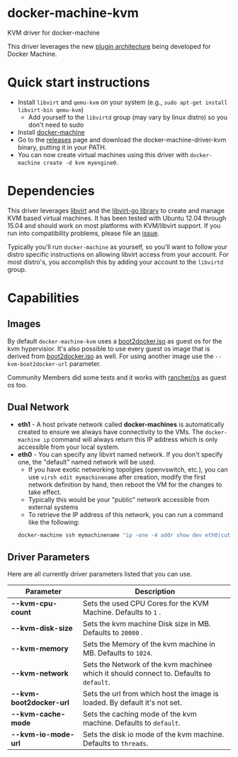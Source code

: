 # docker-machine-kvm
KVM driver for docker-machine

This driver leverages the new [plugin architecture](https://github.com/docker/machine/issues/1626) being
developed for Docker Machine.

# Quick start instructions

* Install `libvirt` and `qemu-kvm` on your system (e.g., `sudo apt-get install libvirt-bin qemu-kvm`)
    * Add yourself to the `libvirtd` group (may vary by linux distro) so you don't need to sudo
* Install [docker-machine](https://github.com/docker/machine/releases)
* Go to the
  [releases](https://github.com/dhiltgen/docker-machine-kvm/releases)
  page and download the docker-machine-driver-kvm binary, putting it
  in your PATH.
* You can now create virtual machines using this driver with
  `docker-machine create -d kvm myengine0`.

# Dependencies

This driver leverages [libvirt](http://libvirt.org/) and the [libvirt-go
library](https://github.com/libvirt/libvirt-go) to create and manage
KVM based virtual machines.  It has been tested with Ubuntu 12.04 through 15.04
and should work on most platforms with KVM/libvirt support.  If you run into
compatibility problems, please file an [issue](https://github.com/dhiltgen/docker-machine-kvm/issues).

Typically you'll run `docker-machine` as yourself, so you'll want to
follow your distro specific instructions on allowing libvirt access
from your account.  For most distro's, you accomplish this by adding
your account to the `libvirtd` group.


# Capabilities

## Images
By default `docker-machine-kvm` uses a [boot2docker.iso](https://github.com/boot2docker/boot2docker) as guest os for the kvm hypervisior. It's also possible to use every guest os image that is derived from [boot2docker.iso](https://github.com/boot2docker/boot2docker) as well.
For using another image use the `--kvm-boot2docker-url` parameter. 

Community Members did some tests and it works with [rancher/os](https://github.com/rancher/os) as guest os too.

## Dual Network

   * **eth1** - A host private network called **docker-machines** is automatically created to ensure we always have connectivity to the VMs.  The `docker-machine ip` command will always return this IP address which is only accessible from your local system.
   * **eth0** - You can specify any libvirt named network.  If you don't specify one, the "default" named network will be used.
        * If you have exotic networking topolgies (openvswitch, etc.), you can use `virsh edit mymachinename` after creation, modify the first network definition by hand, then reboot the VM for the changes to take effect.
        * Typically this would be your "public" network accessible from external systems
        * To retrieve the IP address of this network, you can run a command like the following:
        ```bash
        docker-machine ssh mymachinename "ip -one -4 addr show dev eth0|cut -f7 -d' '"
        ```

## Driver Parameters

Here are all currently driver parameters listed that you can use.

| Parameter     | Description| 
| ------------- | ------------- | 
| **--kvm-cpu-count**     | Sets the used CPU Cores for the KVM Machine. Defaults to `1` . | 
| **--kvm-disk-size**    | Sets the kvm machine Disk size in MB. Defaults to `20000` .      |  
| **--kvm-memory** | Sets the Memory of the kvm machine in MB. Defaults to `1024`.      | 
| **--kvm-network** | Sets the Network of the kvm machinee which it should connect to. Defaults to `default`.      |   
| **--kvm-boot2docker-url** | Sets the url from which host the image is loaded. By default it's not set.   |
| **--kvm-cache-mode** | Sets the caching mode of the kvm machine. Defaults to `default`.   |    
| **--kvm-io-mode-url** | Sets the disk io mode of the kvm machine. Defaults to `threads`.   |      



